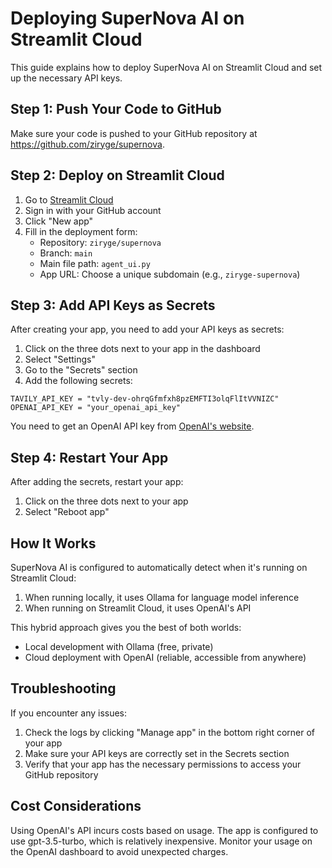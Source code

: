 # Deploying SuperNova AI on Streamlit Cloud

This guide explains how to deploy SuperNova AI on Streamlit Cloud and set up the necessary API keys.

## Step 1: Push Your Code to GitHub

Make sure your code is pushed to your GitHub repository at https://github.com/ziryge/supernova.

## Step 2: Deploy on Streamlit Cloud

1. Go to [Streamlit Cloud](https://streamlit.io/cloud)
2. Sign in with your GitHub account
3. Click "New app"
4. Fill in the deployment form:
   - Repository: `ziryge/supernova`
   - Branch: `main`
   - Main file path: `agent_ui.py`
   - App URL: Choose a unique subdomain (e.g., `ziryge-supernova`)

## Step 3: Add API Keys as Secrets

After creating your app, you need to add your API keys as secrets:

1. Click on the three dots next to your app in the dashboard
2. Select "Settings"
3. Go to the "Secrets" section
4. Add the following secrets:

```
TAVILY_API_KEY = "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"
OPENAI_API_KEY = "your_openai_api_key"
```

You need to get an OpenAI API key from [OpenAI's website](https://platform.openai.com/api-keys).

## Step 4: Restart Your App

After adding the secrets, restart your app:

1. Click on the three dots next to your app
2. Select "Reboot app"

## How It Works

SuperNova AI is configured to automatically detect when it's running on Streamlit Cloud:

1. When running locally, it uses Ollama for language model inference
2. When running on Streamlit Cloud, it uses OpenAI's API

This hybrid approach gives you the best of both worlds:
- Local development with Ollama (free, private)
- Cloud deployment with OpenAI (reliable, accessible from anywhere)

## Troubleshooting

If you encounter any issues:

1. Check the logs by clicking "Manage app" in the bottom right corner of your app
2. Make sure your API keys are correctly set in the Secrets section
3. Verify that your app has the necessary permissions to access your GitHub repository

## Cost Considerations

Using OpenAI's API incurs costs based on usage. The app is configured to use gpt-3.5-turbo, which is relatively inexpensive. Monitor your usage on the OpenAI dashboard to avoid unexpected charges.
